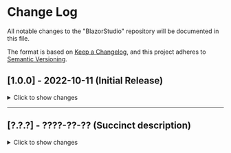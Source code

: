 # Change Log

All notable changes to the "BlazorStudio" repository will be documented in this file.

The format is based on [Keep a Changelog](https://keepachangelog.com/en/1.0.0/),
and this project adheres to [Semantic Versioning](https://semver.org/spec/v2.0.0.html).

## [1.0.0] - 2022-10-11 (Initial Release)

<details>
  <summary>Click to show changes</summary>

  TODO: Fill out initial release changes
</details>

---

## [?.?.?] - ????-??-?? (Succinct description)

<details>
  <summary>Click to show changes</summary>

  TODO: Delete this [?.?.?] version change logging. It is here to illustrate how the CHANGELOG.md file will be structured in the future once more than just one version is available of BlazorStudio.
</details>